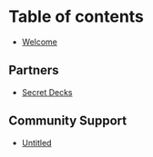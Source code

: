 # Table of contents

* [Welcome](README.md)

## Partners

* [Secret Decks](partners/untitled.md)

## Community Support

* [Untitled](community-support/untitled.md)

